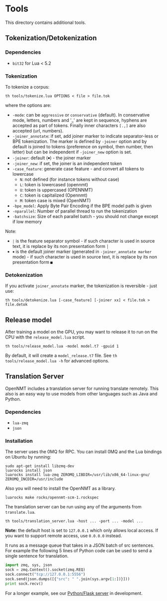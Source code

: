 # Tools

This directory contains additional tools.

## Tokenization/Detokenization

### Dependencies

* `bit32` for Lua < 5.2

### Tokenization
To tokenize a corpus:

```
th tools/tokenize.lua OPTIONS < file > file.tok
```

where the options are:

* `-mode`: can be `aggressive` or `conservative` (default). In conservative mode, letters, numbers and '_' are kept in sequence, hyphens are accepted as part of tokens. Finally inner characters `[.,]` are also accepted (url, numbers).
* `-joiner_annotate`: if set, add joiner marker to indicate separator-less or BPE tokenization. The marker is defined by `-joiner` option and by default is joined to tokens (preference on symbol, then number, then letter) but can be independent if `-joiner_new` option is set.
* `-joiner`: default (￭) - the joiner marker
* `-joiner_new`: if set, the joiner is an independent token
* `-case_feature`: generate case feature - and convert all tokens to lowercase
  * `N`: not defined (for instance tokens without case)
  * `L`: token is lowercased (opennmt)
  * `U`: token is uppercased (OPENNMT)
  * `C`: token is capitalized (Opennmt)
  * `M`: token case is mixed (OpenNMT)
* `-bpe_model`: Apply Byte Pair Encoding if the BPE model path is given
* `-nparallel`: Number of parallel thread to run the tokenization
* `-batchsize`: Size of each parallel batch - you should not change except if low memory

Note:

* `￨` is the feature separator symbol - if such character is used in source text, it is replace by its non presentation form `│`
* `￭` is the default joiner marker (generated in `-joiner_annotate marker` mode) - if such character is used in source text, it is replace by its non presentation form `■`

### Detokenization

If you activate `joiner_annotate` marker, the tokenization is reversible - just use:

```
th tools/detokenize.lua [-case_feature] [-joiner xx] < file.tok > file.detok
```

## Release model

After training a model on the GPU, you may want to release it to run on the CPU with the `release_model.lua` script.

```
th tools/release_model.lua -model model.t7 -gpuid 1
```

By default, it will create a `model_release.t7` file. See `th tools/release_model.lua -h` for advanced options.

## Translation Server

OpenNMT includes a translation server for running translate remotely. This also is an
easy way to use models from other languages such as Java and Python.

### Dependencies

* `lua-zmq`
* `json`

### Installation

The server uses the 0MQ for RPC. You can install 0MQ and the Lua bindings on Ubuntu by running:

```
sudo apt-get install libzmq-dev
luarocks install json
luarocks install lua-zmq ZEROMQ_LIBDIR=/usr/lib/x86_64-linux-gnu/ ZEROMQ_INCDIR=/usr/include
```

Also you will need to install the OpenNMT as a library.

```
luarocks make rocks/opennmt-scm-1.rockspec
```

The translation server can be run using any of the arguments from `translate.lua`.

```
th tools/translation_server.lua -host ... -port ... -model ...
```

**Note:** the default host is set to `127.0.0.1` which only allows local access. If you want to support remote access, use `0.0.0.0` instead.

It runs as a message queue that takes in a JSON batch of src sentences. For example the following 5 lines of Python
code can be used to send a single sentence for translation.

```python
import zmq, sys, json
sock = zmq.Context().socket(zmq.REQ)
sock.connect("tcp://127.0.0.1:5556")
sock.send(json.dumps([{"src": " ".join(sys.argv[1:])}]))
print sock.recv()
```

For a longer example, see our <a href="http://github.com/OpenNMT/Server/">Python/Flask server</a> in development.
